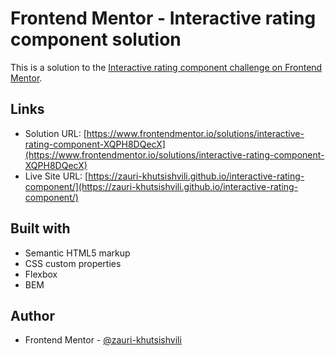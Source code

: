 # Frontend Mentor - Interactive rating component solution

This is a solution to the [Interactive rating component challenge on Frontend Mentor](https://www.frontendmentor.io/challenges/interactive-rating-component-koxpeBUmI).

## Links

- Solution URL: [https://www.frontendmentor.io/solutions/interactive-rating-component-XQPH8DQecX](https://www.frontendmentor.io/solutions/interactive-rating-component-XQPH8DQecX)
- Live Site URL: [https://zauri-khutsishvili.github.io/interactive-rating-component/](https://zauri-khutsishvili.github.io/interactive-rating-component/)

## Built with

- Semantic HTML5 markup
- CSS custom properties
- Flexbox
- BEM

## Author

- Frontend Mentor - [@zauri-khutsishvili](https://www.frontendmentor.io/profile/zauri-khutsishvili)